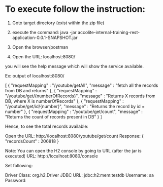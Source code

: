 # To execute follow the instruction:

1. Goto target directory (exist within the zip file)
2. execute the command: java -jar  accolite-internal-training-rest-application-0.0.1-SNAPSHOT.jar

3. Open the browser/postman
4. Open the URL: localhost:8080/

you will see the help message which will show the service available.

Ex: output of localhost:8080/

[ {
  "requestMapping" : "/youtube/getAll",
  "message" : "fetch all the records from DB and returns"
}, {
  "requestMapping" : "/youtube/get/{numberOfRecords}",
  "message" : "Returns X records from DB, where X is numberOfRecords"
}, {
  "requestMapping" : "/youtube/get/id/{number}",
  "message" : "Returns the record by id = number"
}, {
  "requestMapping" : "/youtube/get/count",
  "message" : "Returns the count of records present in DB"
} ]

Hence, to see the total records available:

Open the URL: http://localhost:8080/youtube/get/count
Response:
{
  "recordsCount" : 206818
}

Note: You can open the H2 console by going to URL (after the jar is executed)
URL: http://localhost:8080/console

Set following:

Driver Class: org.h2.Driver
JDBC URL: jdbc:h2:mem:testdb
Username: sa
Password: <Leave Blank>
